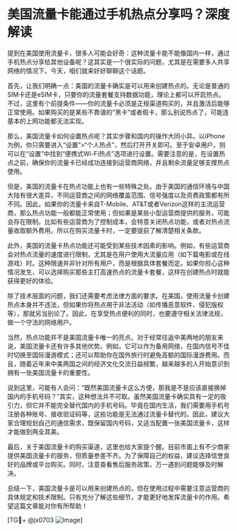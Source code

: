 # 美国流量卡能通过手机热点分享吗？深度解读

提到在美国使用流量卡，很多人可能会好奇：这种流量卡能不能像国内一样，通过手机热点分享给其他设备呢？这其实是一个很实际的问题，尤其是在需要多人共享网络的情况下。今天，咱们就来好好聊聊这个话题。

首先，让我们明确一点：美国的流量卡确实是可以用来创建热点的。无论是普通的SIM卡还是eSIM卡，只要你的流量套餐支持数据功能，理论上都可以开启热点。不过，这里有个前提条件——你的流量卡必须是正规渠道购买的，并且激活后能够正常使用。如果购买的是某些不靠谱的“黑卡”或者假卡，那么别说热点了，可能连基本的上网功能都无法实现。

那么，美国流量卡如何设置热点呢？其实步骤和国内的操作大同小异。以iPhone为例，你只需要进入“设置”>“个人热点”，然后打开开关即可。至于安卓用户，则可以在“设置”中找到“便携式Wi-Fi热点”选项进行设置。需要注意的是，在设置热点之前，确保你的流量卡已经成功连接到运营商网络，并且剩余流量足够支撑热点使用。

但是，美国的流量卡在热点功能上也有一些特殊之处。由于美国的通信环境与中国大陆有很大差异，不同运营商之间的网络覆盖范围、信号强度以及资费政策都有所不同。因此，如果你的流量卡来自T-Mobile、AT&T或者Verizon这样的主流运营商，那么热点功能一般都能正常使用；但如果是某些小型运营商提供的服务，可能会存在限制。比如有些运营商为了控制成本，会特意关闭热点功能，或者对热点流量收取额外费用。所以在购买流量卡时，一定要提前了解清楚相关条款。

此外，美国的流量卡热点功能还可能受到某些技术因素的影响。例如，有些运营商会对热点流量的速度进行限制，尤其是在用户使用大流量应用（如下载电影或在线游戏）时。这种限速并非针对所有用户，而是根据具体套餐而定。如果你担心这种情况发生，可以选择购买那些主打高速热点的流量卡套餐，这样在创建热点时就能获得更好的体验。

除了技术层面的问题，我们还需要考虑法律方面的要求。在美国，使用流量卡创建热点本身并不违法，但如果你将热点用于非法活动（如传播恶意软件、侵犯版权等），那就另当别论了。因此，在享受热点便利的同时，也要遵守相关法律法规，做一个守法的网络用户。

当然，热点功能并不是美国流量卡唯一的亮点。对于经常往返中美两地的朋友来说，美国流量卡还有许多其他优势。例如，它可以作为备用网络，在国内信号不佳时切换至国际漫游模式；还可以帮助你在国外旅行时避免高额的国际漫游费用。而且，随着近年来中美两国之间的经济文化交流日益频繁，越来越多的人开始意识到拥有一张美国流量卡的重要性。

说到这里，可能有人会问：“既然美国流量卡这么方便，那我是不是应该直接换掉国内的手机号码？”其实，这种想法并不可取。虽然美国流量卡确实具有一定的吸引力，但它并不能完全替代国内的手机号码。毕竟在国内生活，我们需要用手机号注册各种账号、接收验证码等，这些功能是无法通过流量卡替代的。因此，建议大家合理规划自己的通信需求，既保留国内号码，又适当配置一张美国流量卡，这样才能做到两全其美。

最后，关于美国流量卡的购买渠道，这里也给大家提个醒。目前市面上有不少商家提供美国流量卡的服务，但质量参差不齐。为了保障自己的权益，建议选择信誉良好的品牌或平台购买。同时，注意查看售后服务政策，万一遇到问题能够及时解决。

总结一下，美国流量卡是可以用来创建热点的，但在使用过程中需要注意运营商的具体规定和技术限制。只有充分了解这些细节，才能更好地发挥流量卡的作用。希望这篇文章能对你有所帮助！

[TG💪+ @jx0703 ![Image](https://github.com/user-attachments/assets/dbca1d08-cadb-493c-b0ec-ad6f7a83f270)]